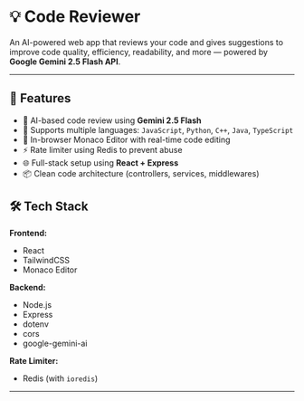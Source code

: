 # 💡 Code Reviewer

An AI-powered web app that reviews your code and gives suggestions to improve code quality, efficiency, readability, and more — powered by **Google Gemini 2.5 Flash API**.

---

## 🚀 Features

- 🧠 AI-based code review using **Gemini 2.5 Flash**
- 🎯 Supports multiple languages: `JavaScript`, `Python`, `C++`, `Java`, `TypeScript`
- 📝 In-browser Monaco Editor with real-time code editing
- ⚡ Rate limiter using Redis to prevent abuse
- 🌐 Full-stack setup using **React + Express**
- 📦 Clean code architecture (controllers, services, middlewares)


## 🛠️ Tech Stack

**Frontend:**
- React
- TailwindCSS
- Monaco Editor

**Backend:**
- Node.js
- Express
- dotenv
- cors
- google-gemini-ai

**Rate Limiter:**
- Redis (with `ioredis`)

---
